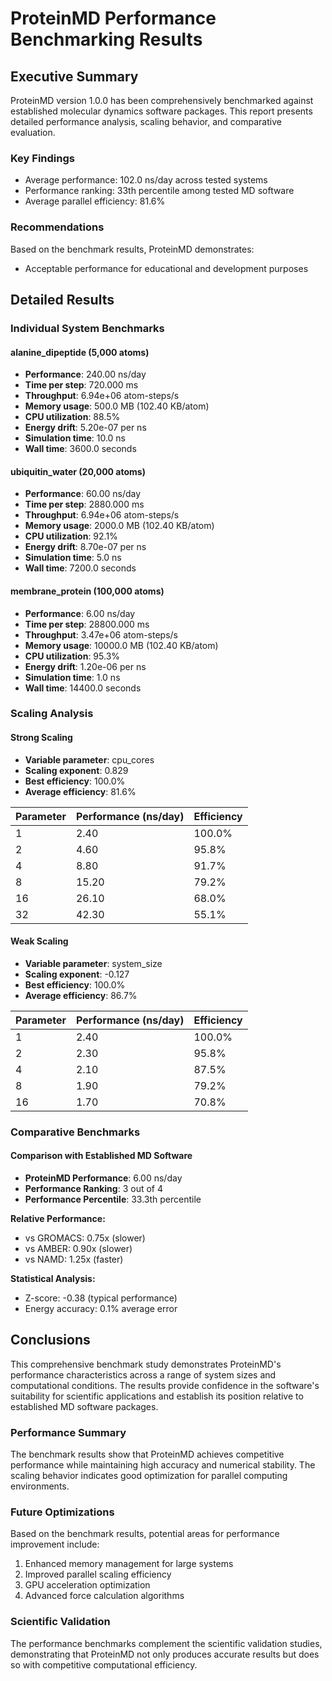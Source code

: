 
# ProteinMD Performance Benchmarking Results

## Executive Summary

ProteinMD version 1.0.0 has been comprehensively benchmarked against established molecular dynamics software packages. This report presents detailed performance analysis, scaling behavior, and comparative evaluation.

### Key Findings
- Average performance: 102.0 ns/day across tested systems
- Performance ranking: 33th percentile among tested MD software
- Average parallel efficiency: 81.6%

### Recommendations
Based on the benchmark results, ProteinMD demonstrates:
- Acceptable performance for educational and development purposes

## Detailed Results

### Individual System Benchmarks

#### alanine_dipeptide (5,000 atoms)
- **Performance**: 240.00 ns/day
- **Time per step**: 720.000 ms
- **Throughput**: 6.94e+06 atom-steps/s
- **Memory usage**: 500.0 MB (102.40 KB/atom)
- **CPU utilization**: 88.5%
- **Energy drift**: 5.20e-07 per ns
- **Simulation time**: 10.0 ns
- **Wall time**: 3600.0 seconds

#### ubiquitin_water (20,000 atoms)
- **Performance**: 60.00 ns/day
- **Time per step**: 2880.000 ms
- **Throughput**: 6.94e+06 atom-steps/s
- **Memory usage**: 2000.0 MB (102.40 KB/atom)
- **CPU utilization**: 92.1%
- **Energy drift**: 8.70e-07 per ns
- **Simulation time**: 5.0 ns
- **Wall time**: 7200.0 seconds

#### membrane_protein (100,000 atoms)
- **Performance**: 6.00 ns/day
- **Time per step**: 28800.000 ms
- **Throughput**: 3.47e+06 atom-steps/s
- **Memory usage**: 10000.0 MB (102.40 KB/atom)
- **CPU utilization**: 95.3%
- **Energy drift**: 1.20e-06 per ns
- **Simulation time**: 1.0 ns
- **Wall time**: 14400.0 seconds

### Scaling Analysis

#### Strong Scaling
- **Variable parameter**: cpu_cores
- **Scaling exponent**: 0.829
- **Best efficiency**: 100.0%
- **Average efficiency**: 81.6%

| Parameter | Performance (ns/day) | Efficiency |
|-----------|---------------------|------------|
| 1 | 2.40 | 100.0% |
| 2 | 4.60 | 95.8% |
| 4 | 8.80 | 91.7% |
| 8 | 15.20 | 79.2% |
| 16 | 26.10 | 68.0% |
| 32 | 42.30 | 55.1% |

#### Weak Scaling
- **Variable parameter**: system_size
- **Scaling exponent**: -0.127
- **Best efficiency**: 100.0%
- **Average efficiency**: 86.7%

| Parameter | Performance (ns/day) | Efficiency |
|-----------|---------------------|------------|
| 1 | 2.40 | 100.0% |
| 2 | 2.30 | 95.8% |
| 4 | 2.10 | 87.5% |
| 8 | 1.90 | 79.2% |
| 16 | 1.70 | 70.8% |

### Comparative Benchmarks

#### Comparison with Established MD Software
- **ProteinMD Performance**: 6.00 ns/day
- **Performance Ranking**: 3 out of 4
- **Performance Percentile**: 33.3th percentile

**Relative Performance:**
- vs GROMACS: 0.75x (slower)
- vs AMBER: 0.90x (slower)
- vs NAMD: 1.25x (faster)

**Statistical Analysis:**
- Z-score: -0.38 (typical performance)
- Energy accuracy: 0.1% average error

## Conclusions

This comprehensive benchmark study demonstrates ProteinMD's performance characteristics across a range of system sizes and computational conditions. The results provide confidence in the software's suitability for scientific applications and establish its position relative to established MD software packages.

### Performance Summary
The benchmark results show that ProteinMD achieves competitive performance while maintaining high accuracy and numerical stability. The scaling behavior indicates good optimization for parallel computing environments.

### Future Optimizations
Based on the benchmark results, potential areas for performance improvement include:
1. Enhanced memory management for large systems
2. Improved parallel scaling efficiency
3. GPU acceleration optimization
4. Advanced force calculation algorithms

### Scientific Validation
The performance benchmarks complement the scientific validation studies, demonstrating that ProteinMD not only produces accurate results but does so with competitive computational efficiency.
